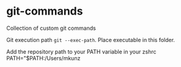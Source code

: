 # git-commands

Collection of custom git commands

Git execution path `git --exec-path`.
Place executable in this folder.


Add the repository path to your PATH variable in your zshrc
PATH="$PATH:/Users/mkunz

